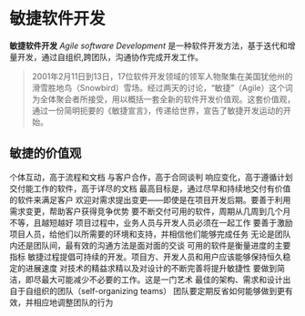 # 敏捷软件开发
**敏捷软件开发** *Agile software Development* 是一种软件开发方法，基于迭代和增量开发，通过自组织,跨团队，沟通协作完成开发工作。

> 2001年2月11日到13日，17位软件开发领域的领军人物聚集在美国犹他州的滑雪胜地鸟（Snowbird）雪场。经过两天的讨论，“敏捷”（Agile）这个词为全体聚会者所接受，用以概括一套全新的软件开发价值观。这套价值观，通过一份简明扼要的《敏捷宣言》，传递给世界，宣告了敏捷开发运动的开始。

## 敏捷的价值观
个体互动，高于流程和文档
与客户合作，高于合同谈判
响应变化，高于遵循计划
交付能工作的软件，高于详尽的文档
最高目标是，通过尽早和持续地交付有价值的软件来满足客户
欢迎对需求提出变更——即使是在项目开发后期。要善于利用需求变更，帮助客户获得竞争优势
要不断交付可用的软件，周期从几周到几个月不等，且越短越好
项目过程中，业务人员与开发人员必须在一起工作
要善于激励项目人员，给他们以所需要的环境和支持，并相信他们能够完成任务
无论是团队内还是团队间，最有效的沟通方法是面对面的交谈
可用的软件是衡量进度的主要指标
敏捷过程提倡可持续的开发。项目方、开发人员和用户应该能够保持恒久稳定的进展速度
对技术的精益求精以及对设计的不断完善将提升敏捷性
要做到简洁，即尽最大可能减少不必要的工作。这是一门艺术
最佳的架构、需求和设计出自于自组织的团队（self-organizing teams）
团队要定期反省如何能够做到更有效，并相应地调整团队的行为